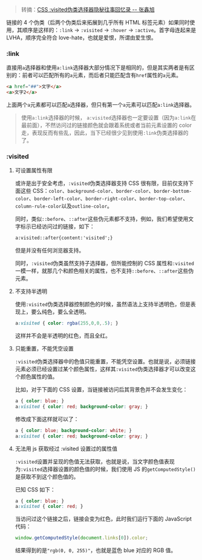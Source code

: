 > 转摘：[CSS :visited伪类选择器隐秘往事回忆录 -- 张鑫旭](https://www.zhangxinxu.com/wordpress/?p=8060)

链接的 4 个伪类（后两个伪类后来拓展到几乎所有 HTML 标签元素）如果同时使用，其顺序是这样的：`:link` → `:visited` → `:hover` → `:active`。首字母连起来是 LVHA，顺序完全符合 love-hate，也就是爱恨，所谓由爱生恨。

### :link

直接用`a`选择器和使用`a:link`选择器大部分情况下是相同的，但是其实两者是有区别的：前者可以匹配所有的`a`元素，而后者只能匹配含有`href`属性的`a`元素。

```html
<a href="##">文字</a>
<a>文字2</a>
```

上面两个`a`元素都可以匹配`a`选择器，但只有第一个`a`元素可以匹配`a:link`选择器。

> 使用`a:link`选择器的时候， `a:visited`选择器也一定要设置（因为`a:link`在最前面），不然访问过的链接颜色就会跟着系统或者当前元素设置的 color 走，表现反而有些乱，因此，当下已经很少见到使用`:link`伪类选择器的了。

### :visited

1. 可设置属性有限

    或许是出于安全考虑，`:visited`伪类选择器支持 CSS 很有限，目前仅支持下面这些 CSS：`color`、`background-color`、`border-color`、`border-bottom-color`、`border-left-color`、`border-right-color`、`border-top-color`、`column-rule-color`以及`outline-color`。
    
    同时，类似`::before`、`::after`这些伪元素都不支持，例如，我们希望使用文字标示已经访问过的链接，如下：
    
    ```html
    a:visited::after{content:'visited';}
    ```
    
    但是并没有任何浏览器支持。
    
    同时，`:visited`伪类虽然支持子选择器，但所能控制的 CSS 属性和`:visited`一模一样，就那几个和颜色相关的属性，也不支持`::before`、`::after`这些伪元素。

2. 不支持半透明

    使用`:visited`伪类选择器控制颜色的时候，虽然语法上支持半透明色，但是表现上，要么纯色，要么全透明。
    
    ```css
    a:visited { color: rgba(255,0,0,.5); }
    ```
    
    这样并不会是半透明的红色，而且全红。

3. 只能重置，不能凭空设置

    `:visited`伪类选择器中的色值只能重置，不能凭空设置。也就是说，必须链接元素必须已经设置过某个颜色属性，这样其`:visited`伪类选择器才可以改变这个颜色属性的值。
    
    比如，对于下面的 CSS 设置，当链接被访问后其背景色并不会发生变化：
    
    ```css
    a { color: blue; }
    a:visited { color: red; background-color: gray; }
    ```
    
    修改成下面这样就可以了：
    
    ```css
    a { color: blue; background-color: white; }
    a:visited { color: red; background-color: gray; }
    ```

4. 无法用 js 获取经过 :visited 设置过的属性值

    `:visited`设置并呈现的色值无法获取，也就是说，当文字颜色值表现为`:visited`选择器设置的颜色值的时候，我们使用 JS 的`getComputedStyle()`是获取不到这个颜色值的。
    
    已知 CSS 如下：
    
    ```css
    a { color: blue; }
    a:visited { color: red; }
    ```
    
    当访问过这个链接之后，链接会变为红色，此时我们运行下面的 JavaScript 代码：
    
    ```JavaScript
    window.getComputedStyle(document.links[0]).color;
    ```
    
    结果得到的是`"rgb(0, 0, 255)"`，也就是蓝色 blue 对应的 RGB 值。

